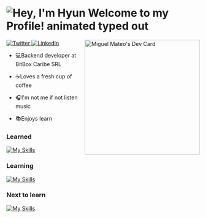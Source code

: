 <h1>
  <img src="https://readme-typing-svg.demolab.com?font=Operator+Mono&size=37&duration=2800&pause=2000&color=FAFAFA&center=true&vCenter=true&width=940&height=50&lines=Hi+%F0%9F%91%8B%2C+I'm+Miguel+Mateo!" align="middle" alt="Hey, I'm Hyun Welcome to my Profile! animated typed out">
</h1>
<div align="left">
  <a target="_blank" href="https://twitter.com/MiguelMateoT">
    <img
      src="https://img.shields.io/twitter/follow/omBratteng?label=Twitter&logo=twitter&style=flat-square&color=1da1f2&logoColor=ffffff"
      alt="Twitter"
    />
  </a>
  <a href="https://www.linkedin.com/in/miguelangelmateotavarez/">
    <img
      src="https://img.shields.io/static/v1?logo=linkedin&style=flat-square&color=0072b1&label=LinkedIn&message=%E2%98%86"
      alt="LinkedIn"
    />
  </a>
  <a 
   href="https://app.daily.dev/MiguelMateot">
  <img src="https://api.daily.dev/devcards/d1a761016ef94813811480b4d08390c4.png?r=8zc" 
       width="300"
       align="right"
       alt="Miguel Mateo's Dev Card"/>
  </a>
</div>

- 💻Backend developer at BitBox Caribe SRL

- ☕Loves a fresh cup of coffee

- 🎧I'm not me if not listen music

- 📚Enjoys learn

### Learned
[![My Skills](https://skillicons.dev/icons?i=html,css,javascript,php,laravel)](https://skillicons.dev)

### Learning
[![My Skills](https://skillicons.dev/icons?i=nodejs,typescript)](https://skillicons.dev)

### Next to learn
[![My Skills](https://skillicons.dev/icons?i=nest,vue)](https://skillicons.dev)

<h2></h2><br>

<!-- <p align="center"><br>
    <img align="center" src="./github-metrics.svg" alt="Metrics" /> <br>
</p> -->
